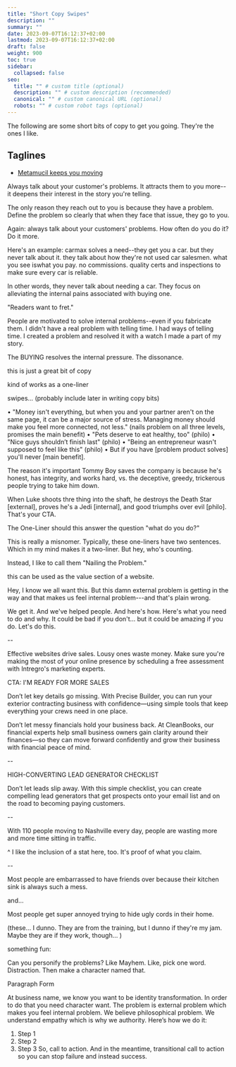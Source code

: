 ```yaml
---
title: "Short Copy Swipes"
description: ""
summary: ""
date: 2023-09-07T16:12:37+02:00
lastmod: 2023-09-07T16:12:37+02:00
draft: false
weight: 900
toc: true
sidebar:
  collapsed: false
seo:
  title: "" # custom title (optional)
  description: "" # custom description (recommended)
  canonical: "" # custom canonical URL (optional)
  robots: "" # custom robot tags (optional)
---
```

The following are some short bits of copy to get you going. They're the ones I like.

## Taglines
* [Metamucil keeps you moving](https://www.ispot.tv/ad/63ne/metamucil-keep-things-moving)






Always talk about your customer's problems. It attracts them to you more--it deepens their interest in the story you're telling.

The only reason they reach out to you is because they have a problem. Define the problem so clearly that when they face that issue, they go to you.

Again: always talk about your customers' problems. How often do you do it? Do it more.

Here's an example: carmax solves a need--they get you a car. but they never talk about it. they talk about how they're not used car salesmen. what you see iswhat you pay. no commissions. quality certs and inspections to make sure every car is reliable.

In other words, they never talk about needing a car. They focus on alleviating the internal pains associated with buying one.

"Readers want to fret."

People are motivated to solve internal problems--even if you fabricate them. I didn't have a real problem with telling time. I had ways of telling time. I created a problem and resolved it with a watch I made a part of my story.

The BUYING resolves the internal pressure. The dissonance.

this is just a great bit of copy

kind of works as a one-liner


swipes… (probably include later in writing copy bits)

  • "Money isn't everything, but when you and your partner aren't on the same page, it can be a major source of stress. Managing money should make you feel more connected, not less." (nails problem on all three levels, promises the main benefit)
  • "Pets deserve to eat healthy, too" (philo)
  • "Nice guys shouldn’t finish last" (philo)
  • "Being an entrepreneur wasn't supposed to feel like this" (philo)
  • But if you have [problem product solves] you'll never [main benefit].

The reason it's important Tommy Boy saves the company is because he's honest, has integrity, and works hard, vs. the deceptive, greedy, trickerous people trying to take him down.

When Luke shoots thre thing into the shaft, he destroys the Death Star [external], proves he's a Jedi [internal], and good triumphs over evil [philo]. That's your CTA.

The One-Liner should this answer the question "what do you do?"

This is really a misnomer. Typically, these one-liners have two sentences. Which in my mind makes it a two-liner. But hey, who's counting.

Instead, I like to call them "Nailing the Problem."

this can be used as the value section of a website.

Hey, I know we all want this. But this damn external problem is getting in the way and that makes us feel internal problem---and that's plain wrong.

We get it. And we've helped people. And here's how. Here's what you need to do and why. It could be bad if you don't… but it could be amazing if you do. Let's do this.

--

Effective websites drive sales. Lousy ones waste money. Make sure you're making the most of your online presence by scheduling a free assessment with Intregro's marketing experts.

CTA: I'M READY FOR MORE SALES


Don’t let key details go missing. With Precise Builder, you can run your exterior contracting business with confidence—using simple tools that keep everything your crews need in one place.

Don’t let messy financials hold your business back. At CleanBooks, our financial experts help small business owners gain clarity around their finances—so they can move forward confidently and grow their business with financial peace of mind.

--

HIGH-CONVERTING LEAD GENERATOR CHECKLIST

Don’t let leads slip away. With this simple checklist, you can create compelling lead generators that get prospects onto your email list and on the road to becoming paying customers.

--

With 110 people moving to Nashville every day, people are wasting more and more time sitting in traffic.

^ I like the inclusion of a stat here, too. It's proof of what you claim.

--

Most people are embarrassed to have friends over because their kitchen sink is always such a mess.

and…

Most people get super annoyed trying to hide ugly cords in their home.

(these… I dunno. They are from the training, but I dunno if they're my jam. Maybe they are if they work, though… )


something fun:

Can you personify the problems? Like Mayhem. Like, pick one word. Distraction. Then make a character named that.

Paragraph Form

At business name, we know you want to be identity transformation.  In order to do that you need character want. The problem is external problem which makes you feel internal problem. We believe philosophical problem. We understand empathy which is why we authority.
Here’s how we do it:
  1. Step 1
  2. Step 2
  3. Step 3
So, call to action. And in the meantime, transitional call to action so you can stop failure and instead success.

